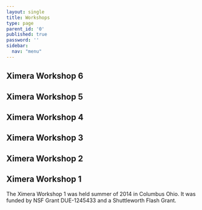 ```yaml
---
layout: single
title: Workshops
type: page
parent_id: '0'
published: true
password: ''
sidebar:
  nav: "menu"
---
```



## Ximera Workshop 6


## Ximera Workshop 5


## Ximera Workshop 4


## Ximera Workshop 3


## Ximera Workshop 2


## Ximera Workshop 1

The Ximera Workshop 1 was held summer of 2014 in Columbus Ohio.  It
was funded by NSF Grant DUE-1245433 and a Shuttleworth Flash Grant.
